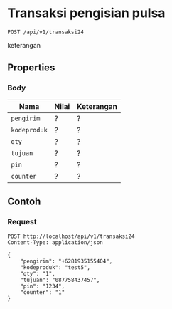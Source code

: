 # Transaksi pengisian pulsa
```http
POST /api/v1/transaksi24
```
keterangan
## Properties
### Body
Nama  | Nilai | Keterangan
--- | --- | ---
<code>pengirim</code> | ? | ?
<code>kodeproduk</code> | ? | ?
<code>qty</code> | ? | ?
<code>tujuan</code> | ? | ?
<code>pin</code> | ? | ?
<code>counter</code> | ? | ?

## Contoh

### Request
```http
POST http://localhost/api/v1/transaksi24
Content-Type: application/json

{
    "pengirim": "+6281935155404",
    "kodeproduk": "test5",
    "qty": "1",
    "tujuan": "087758437457",
    "pin": "1234",
    "counter": "1"
}
```
